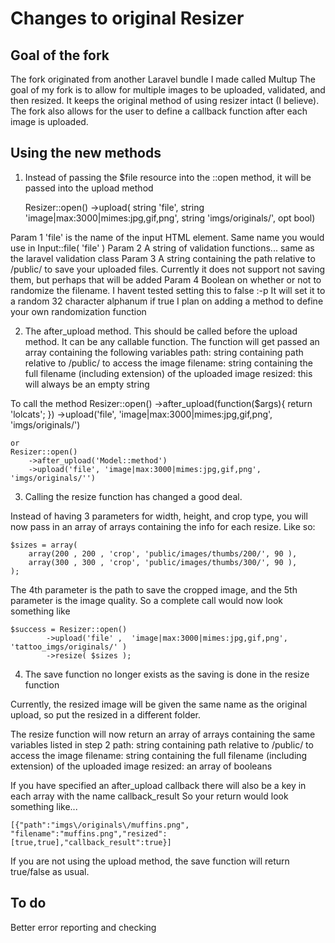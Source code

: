 # Changes to original Resizer

## Goal of the fork
The fork originated from another Laravel bundle I made called Multup
The goal of my fork is to allow for multiple images to be uploaded, validated, and then resized. It keeps the original method of using resizer intact (I believe).
The fork also allows for the user to define a callback function after each image is uploaded. 

## Using the new methods

1. Instead of passing the $file resource into the ::open method, it will be passed into the upload method
		
	 Resizer::open()
		->upload( string 'file', string 'image|max:3000|mimes:jpg,gif,png', string 'imgs/originals/', opt bool)

Param 1
 'file' is the name of the input HTML element. Same name you would use in Input::file( 'file' ) 
Param 2
 A string of validation functions... same as the laravel validation class
Param 3
 A string containing the path relative to /public/ to save your uploaded files. Currently it does not support not saving them, but perhaps that will be added
Param 4
 Boolean on whether or not to randomize the filename. I havent tested setting this to false :-p It will set it to a random 32 character alphanum if true
 I plan on adding a method to define your own randomization function

2. The after_upload method. This should be called before the upload method. It can be any callable function. 
 The function will get passed an array containing the following variables
  path: string containing path relative to /public/ to access the image
  filename: string containing the full filename (including extension) of the uploaded image
  resized: this will always be an empty string
  
  To call the method
	Resizer::open()
		->after_upload(function($args){ return 'lolcats'; })
		->upload('file', 'image|max:3000|mimes:jpg,gif,png', 'imgs/originals/')

	or
	Resizer::open()
		->after_upload('Model::method')
		->upload('file', 'image|max:3000|mimes:jpg,gif,png', 'imgs/originals/'')

3. Calling the resize function has changed a good deal.

Instead of having 3 parameters for width, height, and crop type, you will now pass in an array of arrays containing the info for each resize. Like so:
	
	$sizes = array( 
		array(200 , 200 , 'crop', 'public/images/thumbs/200/', 90 ), 
		array(300 , 300 , 'crop', 'public/images/thumbs/300/', 90 ), 
	);

The 4th parameter is the path to save the cropped image, and the 5th parameter is the image quality. So a complete call would now look something like
	
	$success = Resizer::open()
			->upload('file' ,  'image|max:3000|mimes:jpg,gif,png', 'tattoo_imgs/originals/' )
			->resize( $sizes );

4. The save function no longer exists as the saving is done in the resize function

Currently, the resized image will be given the same name as the original upload, so put the resized in a different folder.

The resize function will now return an array of arrays containing the same variables listed in step 2
  path:  string containing path relative to /public/ to access the image
  filename: string containing the full filename (including extension) of the uploaded image
  resized: an array of booleans

If you have specified an after_upload callback there will also be a key in each array with the name callback_result
So your return would look something like...

	[{"path":"imgs\/originals\/muffins.png", "filename":"muffins.png","resized":[true,true],"callback_result":true}]

If you are not using the upload method, the save function will return true/false as usual.
		
## To do

Better error reporting and checking
